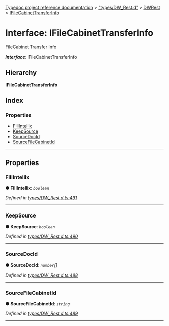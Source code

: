 [Typedoc project reference documentation](../README.md) > ["types/DW_Rest.d"](../modules/_types_dw_rest_d_.md) > [DWRest](../modules/_types_dw_rest_d_.dwrest.md) > [IFileCabinetTransferInfo](../interfaces/_types_dw_rest_d_.dwrest.ifilecabinettransferinfo.md)

# Interface: IFileCabinetTransferInfo

FileCabinet Transfer Info

*__interface__*: IFileCabinetTransferInfo

## Hierarchy

**IFileCabinetTransferInfo**

## Index

### Properties

* [FillIntellix](_types_dw_rest_d_.dwrest.ifilecabinettransferinfo.md#fillintellix)
* [KeepSource](_types_dw_rest_d_.dwrest.ifilecabinettransferinfo.md#keepsource)
* [SourceDocId](_types_dw_rest_d_.dwrest.ifilecabinettransferinfo.md#sourcedocid)
* [SourceFileCabinetId](_types_dw_rest_d_.dwrest.ifilecabinettransferinfo.md#sourcefilecabinetid)

---

## Properties

<a id="fillintellix"></a>

###  FillIntellix

**● FillIntellix**: *`boolean`*

*Defined in [types/DW_Rest.d.ts:491](https://github.com/DocuWare/REST-Sample-TS/blob/a4697e2/src/types/DW_Rest.d.ts#L491)*

___
<a id="keepsource"></a>

###  KeepSource

**● KeepSource**: *`boolean`*

*Defined in [types/DW_Rest.d.ts:490](https://github.com/DocuWare/REST-Sample-TS/blob/a4697e2/src/types/DW_Rest.d.ts#L490)*

___
<a id="sourcedocid"></a>

###  SourceDocId

**● SourceDocId**: *`number`[]*

*Defined in [types/DW_Rest.d.ts:488](https://github.com/DocuWare/REST-Sample-TS/blob/a4697e2/src/types/DW_Rest.d.ts#L488)*

___
<a id="sourcefilecabinetid"></a>

###  SourceFileCabinetId

**● SourceFileCabinetId**: *`string`*

*Defined in [types/DW_Rest.d.ts:489](https://github.com/DocuWare/REST-Sample-TS/blob/a4697e2/src/types/DW_Rest.d.ts#L489)*

___

